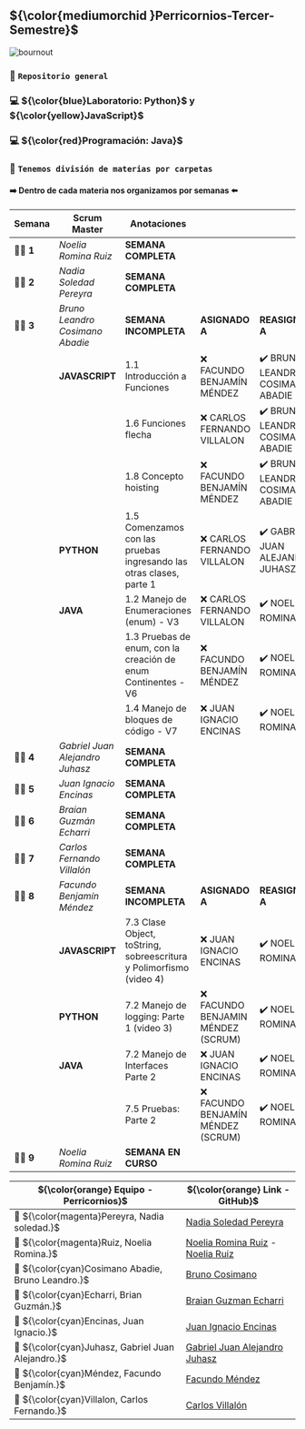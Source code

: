 ## ${\color{mediumorchid	}Perricornios-Tercer-Semestre}$

![bournout](https://user-images.githubusercontent.com/111775575/230744405-58a87638-fcff-4885-8a94-8463a0996a3e.gif)

### :unicorn: `Repositorio general`
###  :computer: ${\color{blue}Laboratorio: Python}$ y ${\color{yellow}JavaScript}$
###  :computer: ${\color{red}Programación: Java}$

### :unicorn: `Tenemos división de materias por carpetas`
#### :arrow_right: Dentro de cada materia nos organizamos por semanas :arrow_left:

| **Semana** | **Scrum Master** | **Anotaciones** |  |  | 
| ---- | ---- | --- | --- | --- | 
| 👩‍💻 **1** | *Noelia Romina Ruiz* | **SEMANA COMPLETA** |
| 👩‍💻 **2** | *Nadia Soledad Pereyra* | **SEMANA COMPLETA** |
| 👨‍💻 **3** | *Bruno Leandro Cosimano Abadie* | **SEMANA INCOMPLETA** | **ASIGNADO A**| **REASIGNADO A** |
| | **JAVASCRIPT** | 1.1 Introducción a Funciones | :x: FACUNDO BENJAMÍN MÉNDEZ | :heavy_check_mark: BRUNO LEANDRO COSIMANO ABADIE | 
| | | 1.6 Funciones flecha | :x: CARLOS FERNANDO VILLALON | :heavy_check_mark: BRUNO LEANDRO COSIMANO ABADIE |
| | | 1.8 Concepto hoisting | :x: FACUNDO BENJAMÍN MÉNDEZ | :heavy_check_mark: BRUNO LEANDRO COSIMANO ABADIE |
| | **PYTHON** | 1.5 Comenzamos con las pruebas ingresando las otras clases, parte 1 | :x: CARLOS FERNANDO VILLALON |  :heavy_check_mark: GABRIEL JUAN ALEJANDRO JUHASZ |
| | **JAVA** | 1.2 Manejo de Enumeraciones (enum) - V3 | :x: CARLOS FERNANDO VILLALON | :heavy_check_mark: NOELIA ROMINA RUIZ |
| | | 1.3 Pruebas de enum, con la creación de enum Continentes - V6 | :x: FACUNDO BENJAMÍN MÉNDEZ | :heavy_check_mark: NOELIA ROMINA RUIZ |
| | | 1.4 Manejo de bloques de código - V7 | :x: JUAN IGNACIO ENCINAS | :heavy_check_mark: NOELIA ROMINA RUIZ |
| 👨‍💻 **4** | *Gabriel Juan Alejandro Juhasz* | **SEMANA COMPLETA** |
| 👨‍💻 **5** | *Juan Ignacio Encinas* | **SEMANA COMPLETA** |
| 👨‍💻 **6** | *Braian Guzmán Echarri* | **SEMANA COMPLETA** |
| 👨‍💻 **7** | *Carlos Fernando Villalón* | **SEMANA COMPLETA** |
| 👨‍💻 **8** | *Facundo Benjamín Méndez* | **SEMANA INCOMPLETA** | **ASIGNADO A** | **REASIGNADO A** |
| | **JAVASCRIPT** | 7.3 Clase Object, toString, sobreescritura y Polimorfismo (video 4) | :x: JUAN IGNACIO ENCINAS | :heavy_check_mark: NOELIA ROMINA RUIZ | 
| | **PYTHON** | 7.2 Manejo de logging: Parte 1 (video 3) | :x: FACUNDO BENJAMIN MÉNDEZ (SCRUM) | :heavy_check_mark: NOELIA ROMINA RUIZ |
| | **JAVA** | 7.2 Manejo de Interfaces Parte 2 | :x: JUAN IGNACIO ENCINAS | :heavy_check_mark: NOELIA ROMINA RUIZ |
| | | 7.5 Pruebas: Parte 2 | :x: FACUNDO BENJAMÍN MÉNDEZ (SCRUM) | :heavy_check_mark: NOELIA ROMINA RUIZ |
| 👩‍💻 **9** | *Noelia Romina Ruiz* | **SEMANA EN CURSO** |

| ${\color{orange} Equipo - Perricornios}$ | ${\color{orange} Link - GitHub}$ |
| --- | --- |
| :unicorn: ${\color{magenta}Pereyra, Nadia soledad.}$ | [Nadia Soledad Pereyra](https://github.com/NaSP32) |
| :unicorn: ${\color{magenta}Ruiz, Noelia Romina.}$ | [Noelia Romina Ruiz](https://github.com/Noe3467) - [Noelia Ruiz](https://github.com/Noelia-Ruiz) | 
| :unicorn: ${\color{cyan}Cosimano Abadie, Bruno Leandro.}$ | [Bruno Cosimano](https://github.com/BrunoLCA95)
| :unicorn: ${\color{cyan}Echarri, Brian Guzmán.}$ | [Braian Guzman Echarri](https://github.com/bguzmanech)
| :unicorn: ${\color{cyan}Encinas, Juan Ignacio.}$ | [Juan Ignacio Encinas](https://github.com/asterisko19)
| :unicorn: ${\color{cyan}Juhasz, Gabriel Juan Alejandro.}$ | [Gabriel Juan Alejandro Juhasz](https://github.com/GabJaJ)
| :unicorn: ${\color{cyan}Méndez, Facundo Benjamín.}$ | [Facundo Méndez](https://github.com/ChuequitoMendez)
| :unicorn: ${\color{cyan}Villalon, Carlos Fernando.}$ | [Carlos Villalón](https://github.com/VillaC95)
